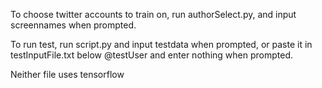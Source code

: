 To choose twitter accounts to train on, run authorSelect.py, and input screennames when prompted.

To run test, run script.py and input testdata when prompted, or paste it in testInputFile.txt below @testUser and enter nothing when prompted.

Neither file uses tensorflow